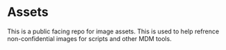 # Assets

This is a public facing repo for image assets. This is used to help refrence non-confidential images for scripts and other MDM tools.
